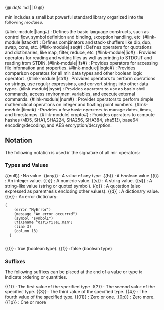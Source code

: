 {@ _defs_.md || 0 @}

min includes a small but powerful standard library organized into the following _modules_:

{#link-module||lang#}
: Defines the basic language constructs, such as control flow, symbol definition and binding, exception handling,  etc.
{#link-module||stack#}
: Defines combinators and stack-shufflers like dip, dup, swap, cons, etc.
{#link-module||seq#}
: Defines operators for quotations and dictionaries, like map, filter, reduce, etc.
{#link-module||io#}
: Provides operators for reading and writing files as well as printing to STDOUT and reading from STDIN.
{#link-module||fs#}
: Provides operators for accessing file information and properties. 
{#link-module||logic#}
: Provides comparison operators for all min data types and other boolean logic operators.
{#link-module||str#}
: Provides operators to perform operations on strings, use regular expressions, and convert strings into other data types.
{#link-module||sys#}
: Provides operators to use as basic shell commands, access environment variables, and execute external commands.
{#link-module||num#}
: Provides operators to perform simple mathematical operations on integer and floating point numbers.
{#link-module||time#}
: Provides a few basic operators to manage dates, times, and timestamps.
{#link-module||crypto#}
: Provides operators to compute hashes (MD5, SHA1, SHA224, SHA256, SHA384, sha512), base64 encoding/decoding, and AES encryption/decryption.

## Notation

The following notation is used in the signature of all min operators:

### Types and Values

{{null}}
: No value.
{{any}}
: A value of any type.
{{b}}
: A boolean value
{{i}}
: An integer value.
{{n}}
: A numeric value.
{{s}}
: A string value.
{{sl}}
: A string-like value (string or quoted symbol).
{{q}}
: A quotation (also expressed as parenthesis enclosing other values).
{{d}}
: A dictionary value.
{{e}}
: An error dictionary:
  <pre><code>(
    (error "MyError")
    (message "An error occurred")
    (symbol "symbol1")            
    (filename "dir1/file1.min")   
    (line 3)                      
    (column 13)                   
  )
  </code></pre>
{{t}}
: true (boolean type).
{{f}}
: false (boolean type)

### Suffixes

The following suffixes can be placed at the end of a value or type to indicate ordering or quantities.

{{1}}
: The first value of the specified type.
{{2}}
: The second value of the specified type.
{{3}}
: The third value of the specified type.
{{4}}
: The fourth value of the specified type.
{{01}}
: Zero or one.
{{0p}}
: Zero more.
{{1p}}
: One or more
